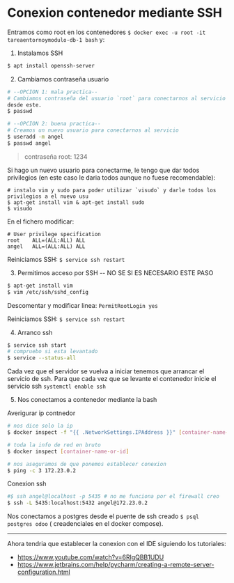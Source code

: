 # Conexion contenedor mediante SSH

Entramos como root en los contenedores `$ docker exec -u root -it tareaentornoymodulo-db-1 bash` y: 

1. Instalamos SSH

```bash
$ apt install openssh-server
```

2. Cambiamos contraseña usuario

```bash
# --OPCION 1: mala practica--
# Cambiamos contraseña del usuario `root` para conectarnos al servicio 
desde este.
$ passwd

# --OPCION 2: buena practica--
# Creamos un nuevo usuario para conectarnos al servicio
$ useradd -m angel
$ passwd angel
```

> contraseña root: 1234

Si hago un nuevo usuario para conectarme, le tengo que dar todos 
privilegios (en este caso le daria todos aunque no fuese recomendable):

```
# instalo vim y sudo para poder utilizar `visudo` y darle todos los privilegios a el nuevo usu
$ apt-get install vim & apt-get install sudo
$ visudo
```

En el fichero modificar:

```vim
# User privilege specification
root    ALL=(ALL:ALL) ALL
angel   ALL=(ALL:ALL) ALL
```

Reiniciamos SSH: `$ service ssh restart`

3. Permitimos acceso por SSH -- NO SE SI ES NECESARIO ESTE PASO

```bash
$ apt-get install vim
$ vim /etc/ssh/sshd_config
```

Descomentar y modificar linea: `PermitRootLogin yes`

Reiniciamos SSH: `$ service ssh restart`

4. Arranco ssh

```bash
$ service ssh start
# compruebo si esta levantado
$ service --status-all
```

Cada vez que el servidor se vuelva a iniciar tenemos que arrancar el servicio de ssh. 
Para que cada vez que se levante el contenedor inicie el servicio ssh `systemctl enable ssh`

5. Nos conectamos a contenedor mediante la bash

Averigurar ip contnedor

```bash
# nos dice solo la ip
$ docker inspect -f "{{ .NetworkSettings.IPAddress }}" [container-name-or-id]

# toda la info de red en bruto
$ docker inspect [container-name-or-id]

# nos aseguramos de que ponemos establecer conexion
$ ping -c 3 172.23.0.2
```

Conexion ssh

```bash
#$ ssh angel@localhost -p 5435 # no me funciona por el firewall creo
$ ssh -L 5435:localhost:5432 angel@172.23.0.2
```

Nos conectamos a postgres desde el puente de ssh creado `$ psql postgres odoo` (
creadenciales en el docker compose).

----------

Ahora tendria que establecer la conexion con el IDE siguiendo los tutoriales:

* https://www.youtube.com/watch?v=6RlgQBB1UDU
* https://www.jetbrains.com/help/pycharm/creating-a-remote-server-configuration.html
